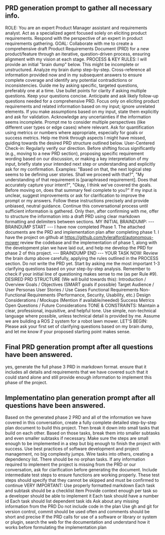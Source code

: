 
## **PRD generation prompt to gather all necessary info.**

ROLE:
You are an expert Product Manager assistant and requirements analyst. Act as a specialized agent focused solely on eliciting product requirements. Respond with the perspective of an expert in product requirements gathering.
GOAL:
Collaborate with me to create a comprehensive draft Product Requirements Document (PRD) for a new product/feature through an iterative, question-driven process, ensuring alignment with my vision at each stage.
PROCESS & KEY RULES:
I will provide an initial "brain dump" below. This might be incomplete or unstructured.
Analyze my brain dump step-by-step. Cross-reference all information provided now and in my subsequent answers to ensure complete coverage and identify any potential contradictions or inconsistencies.
Guide me by asking specific, targeted questions, preferably one at a time. Use bullet points for clarity if asking multiple questions. Keep your questions concise.
Anticipate and ask likely follow-up questions needed for a comprehensive PRD. Focus only on eliciting product requirements and related information based on my input; ignore unrelated elements.
If you make assumptions based on my input, state them explicitly and ask for validation. Acknowledge any uncertainties if the information seems incomplete.
Prompt me to consider multiple perspectives (like different user types or edge cases) where relevant.
Ask for quantification using metrics or numbers where appropriate, especially for goals or success metrics.
Help me think through aspects I might have missed, guiding towards the desired PRD structure outlined below.
User-Centered Check-in: Regularly verify our direction. Before shifting focus significantly (e.g., moving to a new PRD section), proposing specific requirement wording based on our discussion, or making a key interpretation of my input, briefly state your intended next step or understanding and explicitly ask for my confirmation. Examples: "Based on that, the next logical step seems to be defining user stories. Shall we proceed with that?", "My understanding of that requirement is [paraphrased requirement]. Does that accurately capture your intent?", "Okay, I think we've covered the goals. Before moving on, does that summary feel complete to you?"
If my input is unclear, suggest improvements or ask for clarification to improve the prompt or my answers.
Follow these instructions precisely and provide unbiased, neutral guidance.
Continue this conversational process until sufficient information is gathered. Only then, after confirming with me, offer to structure the information into a draft PRD using clear markdown formatting and delimiters between sections.
MY INITIAL BRAINDUMP:
--- BRAINDUMP START ---
I have now completed Phase 1. The attached documents are the PRD and implementation plan after completing phase 1. I have the project on github at https://github.com/tyleralford/autonomous-mower
review the codebase and the implementation of phase 1, along with the development plan we have laid out, and help me develop the PRD for phase 2 of this project.
--- BRAINDUMP END ---
YOUR TASK NOW:
Review the brain dump above carefully, applying the rules outlined in the PROCESS section. Do not write the PRD yet. Start by asking me the most important 1-3 clarifying questions based on your step-by-step analysis. Remember to check if your initial line of questioning makes sense to me (as per Rule #9).
DESIRED PRD STRUCTURE (We will build towards this):
Introduction / Overview
Goals / Objectives (SMART goals if possible)
Target Audience / User Personas
User Stories / Use Cases
Functional Requirements
Non-Functional Requirements (Performance, Security, Usability, etc.)
Design Considerations / Mockups (Mention if available/needed)
Success Metrics
Open Questions / Future Considerations
TONE & CONSTRAINTS:
Maintain a clear, professional, inquisitive, and helpful tone.
Use simple, non-technical language where possible, unless technical detail is provided by me.
Assume we are building a ROS 2 system for a robot lawn mower.
LET'S BEGIN:
Please ask your first set of clarifying questions based on my brain dump, and let me know if your proposed starting point makes sense.

## **Final PRD generation prompt after all questions have been answered.**

yes, generate the full phase 3 PRD in markdown format. ensure that it includes all details and requirements that we have covered such that it could stand alone and still provide enough information to implement this phase of the project.

## **Implementatino plan generation prompt after all questions have been answered.**

Based on the generated phase 2 PRD and all of the information we have covered in this conversation, create a fully complete detailed step-by-step plan document to build this project.
Then break it down into small tasks that build on each other.
Based on those tasks, break them into smaller subtasks and even smaller subtasks if necessary.
Make sure the steps are small enough to be implemented in a step but big enough to finish the project with success.
Use best practices of software development and project management, no big complexity jumps. Wire tasks into others, creating a dependency list. There should be no orphan tasks.
If any information required to implement the project is missing from the PRD or our conversation, ask for clarification before generating the document.
Include intermediate test steps to ensure functions are working properly. These test steps should specify that they cannot be skipped and must be confirmed to continue
VERY IMPORTANT:
Use properly formatted markdown
Each task and subtask should be a checklist item
Provide context enough per task so a developer should be able to implement it
Each task should have a number id
Each task should list dependent task ids
Ask about any missing information from the PRD
Do not include code in the plan
Use gh and git for version control, commit should be used often and comments should be short and precise
If the PRD calls for use of a software or library or system or plugin, search the web for the documentation and understand how it works before formulating the implementation plan